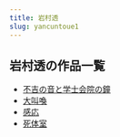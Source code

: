```yaml
---
title: 岩村透
slug: yancuntoue1
---
```


## 岩村透の作品一覧

- [不吉の音と学士会院の鐘](bujinoyintoxueshihuiyuannozhong28)
- [大叫喚](dajiaohuan98)
- [感応](ganyingc6)
- [死体室](sitishiaa)
